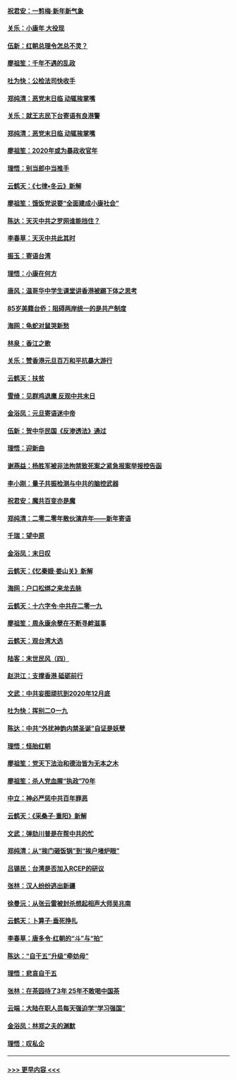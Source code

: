 #### [祝君安：一剪梅‧新年新气象](../pages/nsc993/n11776340.md?t=01081711) 
#### [关乐：小康年 大役现](../pages/nsc993/n11774213.md?t=01081711) 
#### [伍新：红朝总理令怎总不灵？](../pages/nsc993/n11770813.md?t=01081711) 
#### [廖祖笙：千年不遇的乱政](../pages/nsc993/n11770373.md?t=01081711) 
#### [吐为快：公检法司快收手](../pages/nsc993/n11770359.md?t=01081711) 
#### [郑纯清：恶党末日临 动辄挨掌嘴](../pages/nsc993/n11769912.md?t=01081711) 
#### [关乐：就王志民下台寄语有良港警](../pages/nsc993/n11769903.md?t=01081711) 
#### [郑纯清：恶党末日临 动辄挨掌嘴](../pages/nsc993/n11769356.md?t=01081711) 
#### [廖祖笙：2020年或为暴政收官年](../pages/nsc993/n11768216.md?t=01081711) 
#### [理悟：别当郎中当推手](../pages/nsc993/n11768243.md?t=01081711) 
#### [云鹤天：《七律▪冬云》新解](../pages/nsc993/n11768204.md?t=01081711) 
#### [廖祖笙：饿饭党说要“全面建成小康社会”](../pages/nsc993/n11767482.md?t=01081711) 
#### [陈达：天灭中共之罗网谁能挡住？](../pages/nsc993/n11767465.md?t=01081711) 
#### [李春草：天灭中共此其时](../pages/nsc993/n11767452.md?t=01081711) 
#### [振玉：寄语台湾](../pages/nsc993/n11767432.md?t=01081711) 
#### [理悟：小康在何方](../pages/nsc993/n11767394.md?t=01081711) 
#### [唐风：温哥华中学生课堂讲香港被踢下体之思考](../pages/nsc993/n11766848.md?t=01081711) 
#### [85岁美籍台侨：阻碍两岸统一的是共产制度](../pages/nsc993/n11765043.md?t=01081711) 
#### [海网：龟蛇对鼠哭新愁](../pages/nsc993/n11764895.md?t=01081711) 
#### [林泉：香江之歌](../pages/nsc993/n11764415.md?t=01081711) 
#### [关乐：赞香港元旦百万和平抗暴大游行](../pages/nsc993/n11764382.md?t=01081711) 
#### [云鹤天：扶贫](../pages/nsc993/n11764245.md?t=01081711) 
#### [雪绮：见群鸡退鹰  反观中共末日](../pages/nsc993/n11762112.md?t=01081711) 
#### [金浴凤：元旦寄语迷中帝](../pages/nsc993/n11761788.md?t=01081711) 
#### [伍新：贺中华民国《反渗透法》通过](../pages/nsc993/n11761994.md?t=01081711) 
#### [理悟：迎新曲](../pages/nsc993/n11761152.md?t=01081711) 
#### [谢燕益：杨胜军被非法拘禁致死案之紧急报案举报控告函](../pages/nsc993/n11756134.md?t=01081711) 
#### [李小刚：量子共振检测与中共的脑控武器](../pages/nsc993/n11754518.md?t=01081711) 
#### [祝君安：魔共百变亦是魔](../pages/nsc993/n11754469.md?t=01081711) 
#### [郑纯清：二零二零年散伙演弃年——新年寄语](../pages/nsc993/n11754195.md?t=01081711) 
#### [千瑞：望中原](../pages/nsc993/n11754159.md?t=01081711) 
#### [金浴凤：末日叹](../pages/nsc993/n11752359.md?t=01081711) 
#### [云鹤天：《忆秦娥‧娄山关》新解](../pages/nsc993/n11752348.md?t=01081711) 
#### [海网：户口松绑之来龙去脉](../pages/nsc993/n11752328.md?t=01081711) 
#### [云鹤天：十六字令‧中共在二零一九](../pages/nsc993/n11752305.md?t=01081711) 
#### [廖祖笙：周永康余孽在不断寻衅滋事](../pages/nsc993/n11751013.md?t=01081711) 
#### [云鹤天：观台湾大选](../pages/nsc993/n11751007.md?t=01081711) 
#### [陆客：末世民风（四）](../pages/nsc993/n11749203.md?t=01081711) 
#### [赵洪江：支撑香港 砥砺前行](../pages/nsc993/n11748482.md?t=01081711) 
#### [文武：中共妄图顽抗到2020年12月底](../pages/nsc993/n11748446.md?t=01081711) 
#### [吐为快：挥别二O一九](../pages/nsc993/n11748411.md?t=01081711) 
#### [陈达：中共“外扰神韵内禁圣诞”自证是妖孽](../pages/nsc993/n11748226.md?t=01081711) 
#### [理悟：怪胎红朝](../pages/nsc993/n11748206.md?t=01081711) 
#### [廖祖笙：党天下法治和德治皆为无本之木](../pages/nsc993/n11748135.md?t=01081711) 
#### [廖祖笙：杀人党血腥“执政”70年](../pages/nsc993/n11745144.md?t=01081711) 
#### [中立：神必严惩中共百年罪恶](../pages/nsc993/n11744970.md?t=01081711) 
#### [云鹤天：《采桑子‧重阳》新解](../pages/nsc993/n11744948.md?t=01081711) 
#### [文武：弹劾川普是在帮中共的忙](../pages/nsc993/n11744758.md?t=01081711) 
#### [郑纯清：从“挨门砸饭锅”到“挨户堵炉眼”](../pages/nsc993/n11744745.md?t=01081711) 
#### [吕锡民：台湾是否加入RCEP的研议](../pages/nsc993/n11744701.md?t=01081711) 
#### [张林：汉人纷纷逃出新疆](../pages/nsc993/n11743530.md?t=01081711) 
#### [徐曼沅：从张云雷被封杀想起相声大师吴兆南](../pages/nsc993/n11741816.md?t=01081711) 
#### [云鹤天：卜算子‧垂死挣扎](../pages/nsc993/n11739956.md?t=01081711) 
#### [李春草：唐多令‧红朝的“斗”与“拍”](../pages/nsc993/n11739830.md?t=01081711) 
#### [陈达：“自干五”升级“牵妨母”](../pages/nsc993/n11739724.md?t=01081711) 
#### [理悟：悲哀自干五](../pages/nsc993/n11739547.md?t=01081711) 
#### [张林：在茶园待了3年 25年不敢喝中国茶](../pages/nsc993/n11739240.md?t=01081711) 
#### [云端：大陆在职人员每天强迫学“学习强国”](../pages/nsc993/n11738735.md?t=01081711) 
#### [金浴凤：林郑之夫的渊默](../pages/nsc993/n11737735.md?t=01081711) 
#### [理悟：叹私企](../pages/nsc993/n11737715.md?t=01081711) 

----
#### [ >>> 更早内容 <<< ](../indexes/nsc993-earlier.md)
